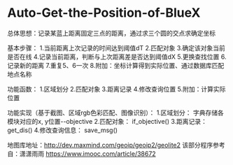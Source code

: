 # Auto-Get-the-Position-of-BlueX

总体思想：记录某蓝上距离固定三点的距离，通过求三个圆的交点求确定坐标

基本步骤：
1.当前距离上次记录的时间达到阈值dT
2.匹配对象
3.确定该对象当前是否在线
4.记录当前距离，判断与上次距离差是否达到阈值dX
5.更换查找位置
6.记录新的距离
7.重复5、6一次
8.附加：坐标计算得到实际位置、通过数据库匹配地点名称

功能函数：
1.区域划分
2.匹配对象
3.距离记录
4.修改查询位置
5.附加：计算实际位置

功能实现（基于截图、区域rgb色彩匹配、图像识别）：
1.区域划分：
字典存储各模块对应的x, y位置--objective
2.匹配对象：
if_objective()
3.距离记录：
get_dis()
4.修改查询信息：
save_msg()

地图库地址：http://dev.maxmind.com/geoip/geoip2/geolite2
该部分程序参考自：潇潇雨雨 https://www.imooc.com/article/38672
